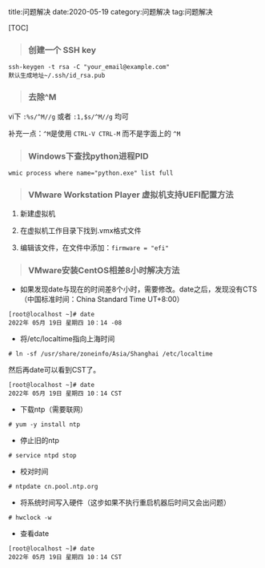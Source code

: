 title:问题解决
date:2020-05-19
category:问题解决
tag:问题解决

[TOC]

> ### 创建一个 SSH key

```
ssh-keygen -t rsa -C "your_email@example.com"
默认生成地址~/.ssh/id_rsa.pub
```

> ### 去除^M

vi下 `:%s/^M//g` 或者 `:1,$s/^M//g` 均可

补充一点：`^M`是使用 `CTRL-V CTRL-M` 而不是字面上的 `^M`

> ### Windows下查找python进程PID

`wmic process where name="python.exe" list full`

> ### VMware Workstation Player 虚拟机支持UEFI配置方法

1. 新建虚拟机

2. 在虚拟机工作目录下找到.vmx格式文件

3. 编辑该文件，在文件中添加：`firmware = "efi"`

> ### VMware安装CentOS相差8小时解决方法

- 如果发现date与现在的时间差8个小时，需要修改。date之后，发现没有CTS（中国标准时间：China Standard Time UT+8:00）

```
[root@localhost ~]# date
2022年 05月 19日 星期四 10：14 -08
```

- 将/etc/localtime指向上海时间

```
# ln -sf /usr/share/zoneinfo/Asia/Shanghai /etc/localtime
```

然后再date可以看到CST了。

```
[root@localhost ~]# date
2022年 05月 19日 星期四 10：14 CST
```

- 下载ntp（需要联网）

```
# yum -y install ntp
```

- 停止旧的ntp

```
# service ntpd stop
```

- 校对时间

```
# ntpdate cn.pool.ntp.org
```

- 将系统时间写入硬件（这步如果不执行重启机器后时间又会出问题）

```
# hwclock -w
```
- 查看date

```
[root@localhost ~]# date
2022年 05月 19日 星期四 10：14 CST
```